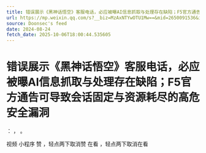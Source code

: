 ```yaml
---
title: 错误展示《黑神话悟空》客服电话，必应被曝AI信息抓取与处理存在缺陷；F5官方通告可导致会话固定与资源耗尽的高危安全漏洞
url: https://mp.weixin.qq.com/s?__biz=MzAxNTYwOTU1Mw==&mid=2650091536&idx=1&sn=a1b34022d3a94f9b45a670527c7246fb
source: Doonsec's feed
date: 2024-08-24
fetch_date: 2025-10-06T18:00:44.535605
---
```


# 错误展示《黑神话悟空》客服电话，必应被曝AI信息抓取与处理存在缺陷；F5官方通告可导致会话固定与资源耗尽的高危安全漏洞

：
，
。

视频
小程序
赞
，轻点两下取消赞
在看
，轻点两下取消在看